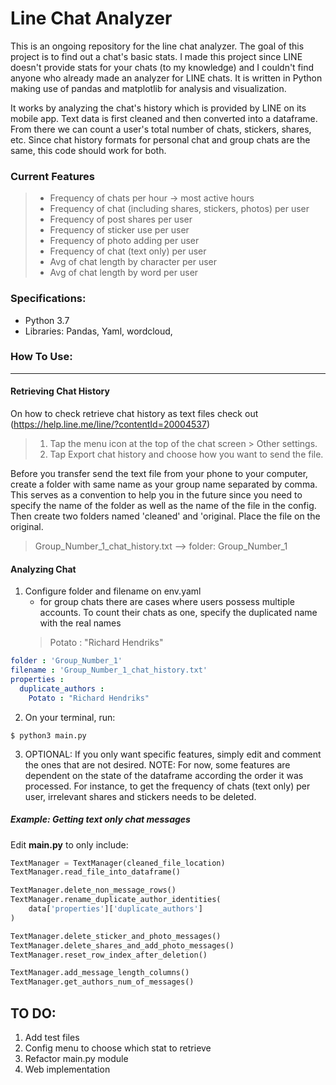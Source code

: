 # Line Chat Analyzer

This is an ongoing repository for the line chat analyzer. The goal of this project
is to find out a chat's basic stats. I made this project since LINE doesn't 
provide stats for your chats (to my knowledge) and I couldn't find anyone who 
already made an analyzer for LINE chats. It is written in Python making use of 
pandas and matplotlib for analysis and visualization. 

It works by analyzing the chat's history which is provided by LINE on its 
mobile app. Text data is first cleaned and then converted into a dataframe. From
there we can count a user's total number of chats, stickers, shares, etc. Since
chat history formats for personal chat and group chats are the same, this code
should work for both.

### Current Features
> - Frequency of chats per hour -> most active hours
> - Frequency of chat (including shares, stickers, photos) per user 
> - Frequency of post shares per user 
> - Frequency of sticker use per user
> - Frequency of photo adding per user
> - Frequency of chat (text only) per user
> - Avg of chat length by character per user 
> - Avg of chat length by word per user

### Specifications:
* Python 3.7
* Libraries: Pandas, Yaml, wordcloud,


### How To Use:

---

#### Retrieving Chat History
On how to check retrieve chat history as text files check out
(https://help.line.me/line/?contentId=20004537)
> 1. Tap the menu icon at the top of the chat screen > Other settings.
> 2. Tap Export chat history and choose how you want to send the file.

Before you transfer send the text file from your phone to your computer, create a
folder with same name as your group name separated by comma. This serves as a 
convention to help you in the future since you need to specify the name of the
folder as well as the name of the file in the config. Then create two folders
named 'cleaned' and 'original. Place the file on the original.
> Group_Number_1_chat_history.txt --> folder: Group_Number_1

#### Analyzing Chat
1. Configure folder and filename on env.yaml
    - for group chats there are cases where users possess multiple accounts. To
    count their chats as one, specify the duplicated name with the real names
    > Potato : "Richard Hendriks"   
```yaml
folder : 'Group_Number_1'
filename : 'Group_Number_1_chat_history.txt'
properties :
  duplicate_authors :
    Potato : "Richard Hendriks"
```
  
2. On your terminal, run:
```
$ python3 main.py
```
  
3. OPTIONAL: If you only want specific features, simply edit and comment the ones
that are not desired.   NOTE: For now, some features are dependent on the state of
the dataframe according the order it was processed. For instance, to get the
frequency of chats (text only) per user, irrelevant shares and stickers needs
to be deleted. 

##### Example: Getting text only chat messages
Edit **main.py** to only include:
```python
TextManager = TextManager(cleaned_file_location)
TextManager.read_file_into_dataframe()

TextManager.delete_non_message_rows()
TextManager.rename_duplicate_author_identities(
    data['properties']['duplicate_authors']
)

TextManager.delete_sticker_and_photo_messages()
TextManager.delete_shares_and_add_photo_messages()
TextManager.reset_row_index_after_deletion()

TextManager.add_message_length_columns()
TextManager.get_authors_num_of_messages()
```
  

## TO DO:
1. Add test files
2. Config menu to choose which stat to retrieve
3. Refactor main.py module
3. Web implementation